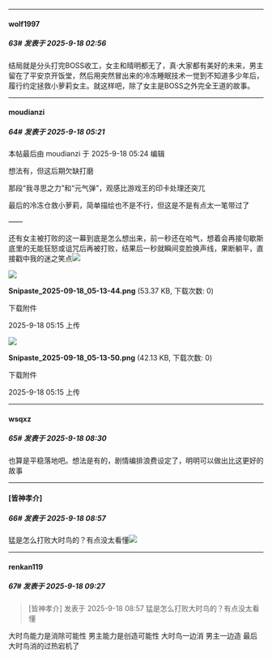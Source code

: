 ﻿
*****

####  wolf1997  
##### 63#       发表于 2025-9-18 02:56

结局就是分头打完BOSS收工，女主和晴明都无了，真·大家都有美好的未来，男主留在了平安京开饭堂，然后用突然冒出来的冷冻睡眠技术一觉到不知道多少年后，履行约定拯救小萝莉女主。就这样吧，除了女主是BOSS之外完全王道的故事。


*****

####  moudianzi  
##### 64#       发表于 2025-9-18 05:21

 本帖最后由 moudianzi 于 2025-9-18 05:24 编辑 

想法有，但这后期欠缺打磨

那段“我寻思之力”和“元气弹”，观感比游戏王的印卡处理还突兀

最后的冷冻仓救小萝莉，简单描绘也不是不行，但这是不是有点太一笔带过了

——

还有女主被打败的这一幕到底是怎么想出来，前一秒还在哈气，想着会再接句歇斯底里的无能狂怒或诅咒后再被打败，结果后一秒就瞬间变脸换声线，果断躺平，直接戳中我的迷之笑点<img src="https://static.stage1st.com/image/smiley/face2017/170.png" referrerpolicy="no-referrer">

<img src="https://img.stage1st.com/forum/202509/18/051549g5lih7qjrwq0cri0.png" referrerpolicy="no-referrer">

<strong>Snipaste_2025-09-18_05-13-44.png</strong> (53.37 KB, 下载次数: 0)

下载附件

2025-9-18 05:15 上传

<img src="https://img.stage1st.com/forum/202509/18/051549fsab11oog5stt6gg.png" referrerpolicy="no-referrer">

<strong>Snipaste_2025-09-18_05-13-50.png</strong> (42.13 KB, 下载次数: 0)

下载附件

2025-9-18 05:15 上传


*****

####  wsqxz  
##### 65#       发表于 2025-9-18 08:30

也算是平稳落地吧。想法是有的，剧情编排浪费设定了，明明可以做出比这更好的故事


*****

####  [皆神孝介]  
##### 66#       发表于 2025-9-18 08:57

猛是怎么打败大时鸟的？有点没太看懂<img src="https://static.stage1st.com/image/smiley/face2017/021.png" referrerpolicy="no-referrer">


*****

####  renkan119  
##### 67#       发表于 2025-9-18 09:27

<blockquote>[皆神孝介] 发表于 2025-9-18 08:57
猛是怎么打败大时鸟的？有点没太看懂</blockquote>
大时鸟能力是消除可能性 男主能力是创造可能性 大时鸟一边消 男主一边造 最后大时鸟消的过热宕机了

